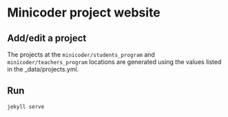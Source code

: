 # Minicoder project website


## Add/edit a project

The projects at the `minicoder/students_program` and `minicoder/teachers_program` locations are generated using the values listed in the _data/projects.yml.


## Run

```
jekyll serve
```
